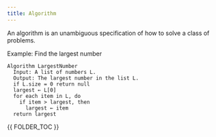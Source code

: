 ```yaml
---
title: Algorithm
---
```


An algorithm is an unambiguous specification of how to solve a class of problems.

Example: Find the largest number
```
Algorithm LargestNumber
  Input: A list of numbers L.
  Output: The largest number in the list L.
  if L.size = 0 return null
  largest ← L[0]
  for each item in L, do
    if item > largest, then
      largest ← item
  return largest
```

{{ FOLDER_TOC }}
